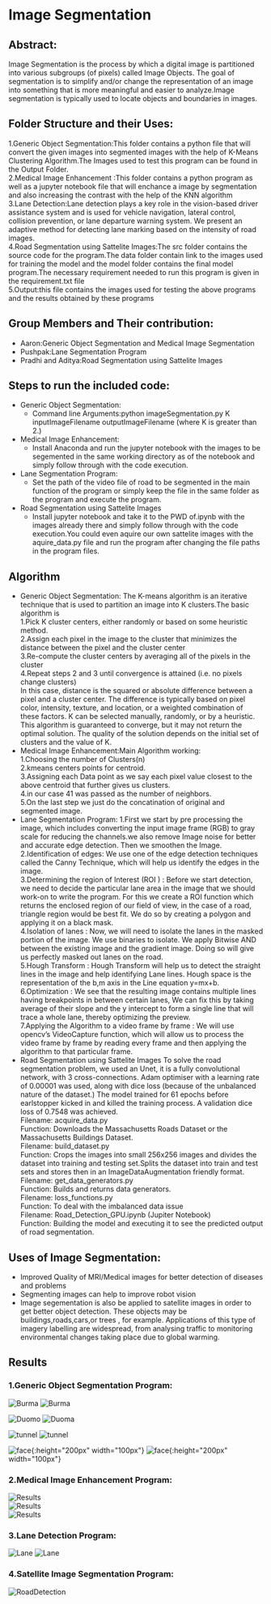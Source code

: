 # Image Segmentation
## Abstract:
Image Segmentation is the process by which a digital image is partitioned into various subgroups (of pixels) called Image Objects.
The goal of segmentation is to simplify and/or change the representation of an image into something that is more meaningful and easier to analyze.Image segmentation is typically used to locate objects and boundaries in images. 

## Folder Structure and their Uses:
1.Generic Object Segmentation:This folder contains a python file that will convert the given images into segmented images with the help of K-Means Clustering Algorithm.The Images used to test this program can be found in the Output Folder.<br>
2.Medical Image Enhancement :This folder contains a python program as well as a jupyter notebook file that will enchance a image by segmentation and also increasing the contrast with the help of the KNN algorithm <br>
3.Lane Detection:Lane detection plays a key role in the vision-based driver assistance system and is used for vehicle navigation, lateral control, collision prevention, or lane departure warning system. We present an adaptive method for detecting lane marking based on the intensity of road images.<br>
4.Road Segmentation using Sattelite Images:The src folder contains the source code for the program.The data folder contain link to the images used for training the model and the model folder contains the final model program.The necessary requirement needed to run this program is given in the requirement.txt file <br>
5.Output:this file contains the images used for testing the above programs and the results obtained by these programs

## Group Members and Their contribution:
- Aaron:Generic Object Segmentation and Medical Image Segmentation
- Pushpak:Lane Segmentation Program
- Pradhi and Aditya:Road Segmentation using Sattelite Images

## Steps to run the included code:
- Generic Object Segmentation:
  - Command line Arguments:python imageSegmentation.py K inputImageFilename outputImageFilename  (where K is greater than 2.)
- Medical Image Enhancement:
  - Install Anaconda and run the jupyter notebook with the images to be segemented in the same working directory as of the notebook and simply follow through with the code execution.
- Lane Segmentation Program:
  - Set the path of the video file of road to be segmented in the main function of the program or simply keep the file in the same folder as the program and execute the program.
- Road Segmentation using Sattelite Images
  - Install jupyter notebook and take it to the PWD of.ipynb with the images already there and simply follow through  with the code execution.You could even aquire our own sattelite images with the aquire_data.py file and run the program after changing the file paths in the program files.
## Algorithm
- Generic Object Segmentation:
The K-means algorithm is an iterative technique that is used to partition an image into K clusters.The basic algorithm is<br>
1.Pick K cluster centers, either randomly or based on some heuristic method.<br>
2.Assign each pixel in the image to the cluster that minimizes the distance between the pixel and the cluster center<br>
3.Re-compute the cluster centers by averaging all of the pixels in the cluster<br>
4.Repeat steps 2 and 3 until convergence is attained (i.e. no pixels change clusters)<br>
In this case, distance is the squared or absolute difference between a pixel and a cluster center. The difference is typically based on pixel color, intensity, texture, and location, or a weighted combination of these factors.
K can be selected manually, randomly, or by a heuristic. This algorithm is guaranteed to converge, but it may not return the optimal solution. The quality of the solution depends on the initial set of clusters and the value of K.
- Medical Image Enhancement:Main Algorithm working:<br>
1.Choosing the number of Clusters(n)<br>
2.kmeans centers points for centroid.<br>
3.Assigning each Data point as we say each pixel value closest to the above centroid that further gives us clusters.<br>
4.in our case 41 was passed as the number of neighbors.<br>
5.On the last step we just do the concatination of original and segmented image.<br>
- Lane Segmentation Program:
1.First we start by pre processing the image, which includes converting the input image frame (RGB) to gray scale for reducing the channels.we also remove Image noise for better and accurate edge detection. Then we smoothen the Image.<br>
2.Identification of edges: We use one of the edge detection techniques called the Canny Technique, which will help us identify the edges in the image.<br>
3.Determining the region of Interest (ROI ) :  Before we start  detection, we need to decide the particular lane area in the image that we should work-on to write the program. For this we create a ROI function which returns the enclosed region of our field of view, in the case of a road, triangle region would be best fit. We do so by creating a polygon and applying it on a black mask.<br>
4.Isolation of lanes : Now, we will need to isolate the lanes in the masked portion of the image. We use binaries to isolate. We apply Bitwise AND between the existing image and the gradient image. Doing so will give us perfectly masked out lanes on the road.<br>
5.Hough Transform : Hough Transform will help us to detect the straight lines in the image and help identifying Lane lines. Hough space is the representation of the b,m axis in the Line equation y=mx+b. <br>
6.Optimization : We see that the resulting image contains multiple lines having breakpoints in between certain lanes, We can fix this by taking average of their slope and the y intercept to form a single line that will trace a whole lane, thereby optimizing the preview.<br>
7.Applying the Algorithm to a video frame by frame :  We will use opencv’s VideoCapture function, which will allow us to process the video frame by frame by reading every frame and then applying the algorithm to that particular frame.<br>
- Road Segmentation using Sattelite Images
To solve the road segmentation problem, we used an Unet, it is a fully convolutional network, with 3 cross-connections. Adam optimiser with a learning rate of 0.00001 was used, along with dice loss (because of the unbalanced nature of the dataset.) The model trained for 61 epochs before earlstopper kicked in and killed the training process. A validation dice loss of 0.7548 was achieved.<br>
Filename: acquire_data.py<br>
Function:  Downloads the Massachusetts Roads Dataset or the Massachusetts Buildings Dataset. <br>
Filename: build_dataset.py<br>
Function: Crops the images into small 256x256 images and divides the dataset into training and testing set.Splits the dataset into train and test sets and stores then in an ImageDataAugmentation friendly format. <br>
Filename: get_data_generators.py<br>
Function: Builds and returns data generators.<br>
Filename: loss_functions.py<br>
Function: To deal with the imbalanced data issue<br>
Filename: Road_Detection_GPU.ipynb (Jupiter Notebook)<br>
Function: Building the model and executing it to see the predicted output of road segmentation.<br>

## Uses of Image Segmentation:
- Improved Quality of MRI/Medical images for better detection of diseases and problems
- Segmenting images can help to improve robot vision
- Image segementation is also be applied to satellite images in order to get better object detection. These objects may be buildings,roads,cars,or trees , for example. Applications of this type of imagery labelling are widespread, from analysing traffic to monitoring environmental changes taking place due to global warming.
## Results
### 1.Generic Object Segmentation Program:
![Burma](output/burma.jpg)
![Burma](output/burma-segmented.jpg)

![Duomo](output/duomo.jpg)
![Duoma](output/duomo-segmented.jpg)

![tunnel](output/tunnel.png)
![tunnel](output/tunnel-segmented.png)

![face](output/myface.jpeg){:height="200px" width="100px"}
![face](output/output.jpeg){:height="200px" width="100px"}

### 2.Medical Image Enhancement Program:

![Results](output/Application_Result_1.png) <br>
![Results](output/Application_Result_2.png) <br>
![Results](output/Application_Result_3.png)

### 3.Lane Detection Program:
![Lane](output/org_test.png)
![Lane](output/final_output.png)

### 4.Satellite Image Segmentation Program:
![RoadDetection](output/Program_Output.png)

